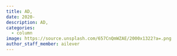 ```yaml
---
title: AD,
date: 2020-
description: AD,
categories:
  - column
image: https://source.unsplash.com/657CnQmWZAE/2000x1322?a=.png
author_staff_member: ailever
---
```

